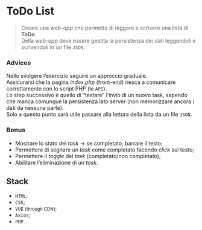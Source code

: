 # ToDo List
> Creare una *web-app* che permetta di leggere e scrivere una lista di **ToDo**.  
Della *web-app* deve essere gestita la persistenza dei dati leggendoli e scrivendoli in un file `JSON`.

### Advices
Nello svolgere l’esercizio seguire un approccio graduale.  
Assicurarsi che la pagina *index.php* (front-end) riesca a comunicare correttamente con lo script PHP (le `API`).  
Lo step successivo è quello di “testare” l’invio di un nuovo task, sapendo che manca comunque la persistenza lato server (non memorizzare ancora i dati da nessuna parte).  
Solo a questo punto sarà utile passare alla lettura della lista da un file `JSON`.

### Bonus 
- Mostrare lo stato del *task* → se completato, barrare il testo;
- Permettere di segnare un *task* come completato facendo *click* sul testo;
- Permettere il *toggle* del *task* (completato/non completato);
- Abilitare l’eliminazione di un *task*.

## Stack
- `HTML`;
- `CSS`;
- `VUE` <small>(through CDN)</small>;
- `Axios`;
- `PHP`.
